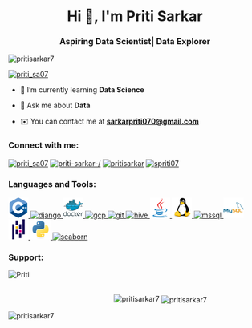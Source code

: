 <h1 align="center">Hi 👋, I'm Priti Sarkar</h1>
<h3 align="center">Aspiring Data Scientist| Data Explorer</h3>

<p align="left"> <img src="https://komarev.com/ghpvc/?username=pritisarkar7&label=Profile%20views&color=0e75b6&style=flat" alt="pritisarkar7" /> </p>

<p align="left"> <a href="https://twitter.com/priti_sa07" target="blank"><img src="https://img.shields.io/twitter/follow/priti_sa07?logo=twitter&style=for-the-badge" alt="priti_sa07" /></a> </p>

- 🌱 I’m currently learning **Data Science**

- 💬 Ask me about **Data**

- ✉️ You can contact me at **sarkarpriti070@gmail.com**

<h3 align="left">Connect with me:</h3>
<p align="left">
<a href="https://twitter.com/priti_sa07" target="blank"><img align="center" src="https://raw.githubusercontent.com/rahuldkjain/github-profile-readme-generator/master/src/images/icons/Social/twitter.svg" alt="priti_sa07" height="30" width="40" /></a>
<a href="https://linkedin.com/in/priti-sarkar-/" target="blank"><img align="center" src="https://raw.githubusercontent.com/rahuldkjain/github-profile-readme-generator/master/src/images/icons/Social/linked-in-alt.svg" alt="priti-sarkar-/" height="30" width="40" /></a>
<a href="https://kaggle.com/pritisarkar" target="blank"><img align="center" src="https://raw.githubusercontent.com/rahuldkjain/github-profile-readme-generator/master/src/images/icons/Social/kaggle.svg" alt="pritisarkar" height="30" width="40" /></a>
<a href="https://www.leetcode.com/spriti07" target="blank"><img align="center" src="https://raw.githubusercontent.com/rahuldkjain/github-profile-readme-generator/master/src/images/icons/Social/leet-code.svg" alt="spriti07" height="30" width="40" /></a>
</p>

<h3 align="left">Languages and Tools:</h3>
<p align="left"> <a href="https://www.w3schools.com/cpp/" target="_blank" rel="noreferrer"> <img src="https://raw.githubusercontent.com/devicons/devicon/master/icons/cplusplus/cplusplus-original.svg" alt="cplusplus" width="40" height="40"/> </a> <a href="https://www.djangoproject.com/" target="_blank" rel="noreferrer"> <img src="https://cdn.worldvectorlogo.com/logos/django.svg" alt="django" width="40" height="40"/> </a> <a href="https://www.docker.com/" target="_blank" rel="noreferrer"> <img src="https://raw.githubusercontent.com/devicons/devicon/master/icons/docker/docker-original-wordmark.svg" alt="docker" width="40" height="40"/> </a> <a href="https://cloud.google.com" target="_blank" rel="noreferrer"> <img src="https://www.vectorlogo.zone/logos/google_cloud/google_cloud-icon.svg" alt="gcp" width="40" height="40"/> </a> <a href="https://git-scm.com/" target="_blank" rel="noreferrer"> <img src="https://www.vectorlogo.zone/logos/git-scm/git-scm-icon.svg" alt="git" width="40" height="40"/> </a> <a href="https://hive.apache.org/" target="_blank" rel="noreferrer"> <img src="https://www.vectorlogo.zone/logos/apache_hive/apache_hive-icon.svg" alt="hive" width="40" height="40"/> </a> <a href="https://www.java.com" target="_blank" rel="noreferrer"> <img src="https://raw.githubusercontent.com/devicons/devicon/master/icons/java/java-original.svg" alt="java" width="40" height="40"/> </a> <a href="https://www.linux.org/" target="_blank" rel="noreferrer"> <img src="https://raw.githubusercontent.com/devicons/devicon/master/icons/linux/linux-original.svg" alt="linux" width="40" height="40"/> </a> <a href="https://www.microsoft.com/en-us/sql-server" target="_blank" rel="noreferrer"> <img src="https://www.svgrepo.com/show/303229/microsoft-sql-server-logo.svg" alt="mssql" width="40" height="40"/> </a> <a href="https://www.mysql.com/" target="_blank" rel="noreferrer"> <img src="https://raw.githubusercontent.com/devicons/devicon/master/icons/mysql/mysql-original-wordmark.svg" alt="mysql" width="40" height="40"/> </a> <a href="https://pandas.pydata.org/" target="_blank" rel="noreferrer"> <img src="https://raw.githubusercontent.com/devicons/devicon/2ae2a900d2f041da66e950e4d48052658d850630/icons/pandas/pandas-original.svg" alt="pandas" width="40" height="40"/> </a> <a href="https://www.python.org" target="_blank" rel="noreferrer"> <img src="https://raw.githubusercontent.com/devicons/devicon/master/icons/python/python-original.svg" alt="python" width="40" height="40"/> </a> <a href="https://seaborn.pydata.org/" target="_blank" rel="noreferrer"> <img src="https://seaborn.pydata.org/_images/logo-mark-lightbg.svg" alt="seaborn" width="40" height="40"/> </a> </p>

<h3 align="left">Support:</h3>
<p><a href="https://www.buymeacoffee.com/Priti"> <img align="left" src="https://cdn.buymeacoffee.com/buttons/v2/default-yellow.png" height="50" width="210" alt="Priti" /></a></p><br><br>

<p><img align="left" src="https://github-readme-stats.vercel.app/api/top-langs?username=pritisarkar7&show_icons=true&locale=en&layout=compact" alt="pritisarkar7" /></p>

<p>&nbsp;<img align="center" src="https://github-readme-stats.vercel.app/api?username=pritisarkar7&show_icons=true&locale=en" alt="pritisarkar7" /></p>

<p><img align="center" src="https://github-readme-streak-stats.herokuapp.com/?user=pritisarkar7&" alt="pritisarkar7" /></p>


